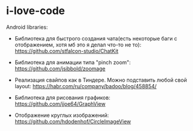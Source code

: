 # i-love-code
Android libraries:

- Библиотека для быстрого создания чата(есть некоторые баги с отображением, хотя мб это я делал что-то не то): https://github.com/stfalcon-studio/ChatKit

- Библиотека для анимации типа "pinch zoom": https://github.com/jsibbold/zoomage

- Реализация свайпов как в Тиндере. Можно подставить любой свой layout: https://habr.com/ru/company/badoo/blog/458854/

- Библиотека для рисования графиков: https://github.com/jjoe64/GraphView

- Отображение круглых изображений: https://github.com/hdodenhof/CircleImageView

